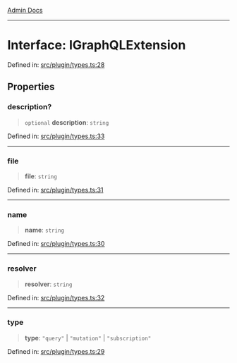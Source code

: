 [Admin Docs](/)

***

# Interface: IGraphQLExtension

Defined in: [src/plugin/types.ts:28](https://github.com/gautam-divyanshu/talawa-api/blob/84910820371ade6fdca33545b3a0fc1e929731b2/src/plugin/types.ts#L28)

## Properties

### description?

> `optional` **description**: `string`

Defined in: [src/plugin/types.ts:33](https://github.com/gautam-divyanshu/talawa-api/blob/84910820371ade6fdca33545b3a0fc1e929731b2/src/plugin/types.ts#L33)

***

### file

> **file**: `string`

Defined in: [src/plugin/types.ts:31](https://github.com/gautam-divyanshu/talawa-api/blob/84910820371ade6fdca33545b3a0fc1e929731b2/src/plugin/types.ts#L31)

***

### name

> **name**: `string`

Defined in: [src/plugin/types.ts:30](https://github.com/gautam-divyanshu/talawa-api/blob/84910820371ade6fdca33545b3a0fc1e929731b2/src/plugin/types.ts#L30)

***

### resolver

> **resolver**: `string`

Defined in: [src/plugin/types.ts:32](https://github.com/gautam-divyanshu/talawa-api/blob/84910820371ade6fdca33545b3a0fc1e929731b2/src/plugin/types.ts#L32)

***

### type

> **type**: `"query"` \| `"mutation"` \| `"subscription"`

Defined in: [src/plugin/types.ts:29](https://github.com/gautam-divyanshu/talawa-api/blob/84910820371ade6fdca33545b3a0fc1e929731b2/src/plugin/types.ts#L29)
